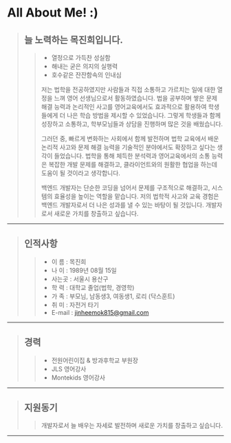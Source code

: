 # All About Me! :)
> ## 늘 노력하는 목진희입니다.
> > * 열정으로 가득찬 성실함
> > * 해내는 굳은 의지의 실행력
> > * 호수같은 잔잔함속의 인내심   
> >
> > 저는 법학을 전공하였지만 사람들과 직접 소통하고 가르치는 일에 대한 열정을 느껴 영어 선생님으로서 활동하였습니다. 법을 공부하며 쌓은 문제 해결 능력과 논리적인 사고를 영어교육에서도 효과적으로 활용하여 학생들에게 더 나은 학습 방법을 제시할 수 있었습니다. 그렇게 학생들과 함께 성장하고 소통하고, 학부모님들과 상담을 진행하며 많은 것을 배웠습니다.
> > 
> > 그러던 중, 빠르게 변화하는 사회에서 함께 발전하며 법학 교육에서 배운 논리적 사고와 문제 해결 능력을 기술적인 분야에서도 확장하고 싶다는 생각이 들었습니다. 법학을 통해 체득한 분석력과 영어교육에서의 소통 능력은 복잡한 개발 문제를 해결하고, 클라이언트와의 원활한 협업을 하는데 도움이 될 것이라고 생각합니다.
> >
> > 백엔드 개발자는 단순한 코딩을 넘어서 문제를 구조적으로 해결하고, 시스템의 효율성을 높이는 역할을 맡습니다. 저의 법학적 사고와 교육 경험은 백엔드 개발자로서 더 나은 성과를 낼 수 있는 바탕이 될 것입니다. 개발자로서 새로운 가치를 창출하고 싶습니다.

---------------------
> ## 인적사항
> > * 이  름 : 목진희
> > * 나  이 : 1989년 08월 15일
> > * 사는곳 : 서울시 용산구
> > * 학  력 : 대학교 졸업(법학, 경영학)
> > * 가  족 : 부모님, 남동생3, 여동생1, 로리 (닥스훈트) 
> > * 취  미 : 자전거 타기
> > * E-mail : jinheemok815@gmail.com
__________________

> ## 경력
> > * 전원어린이집 & 방과후학교 부원장
> > * JLS 영어강사
> > * Montekids 영어강사
---------------------
> ## 지원동기
> > 개발자로서 늘 배우는 자세로 발전하며 새로운 가치를 창출하고 싶습니다.
---------------------
